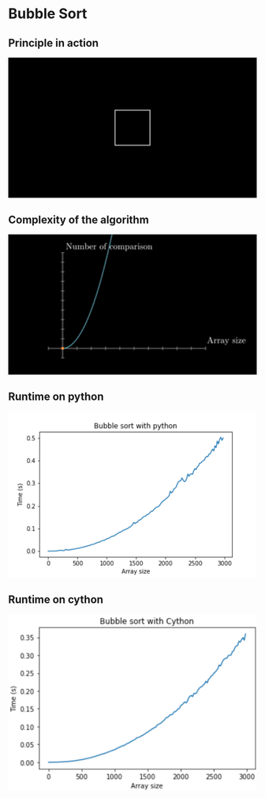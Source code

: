 # Bubble Sort
## Principle in action 
<img src="resources/bubble.gif" alt="bubble" width="800"/>

## Complexity of the algorithm 
<img src="resources/complexity.gif" alt="bubble" width="800"/>

## Runtime on python 
<img src="resources/python_perf.png" alt="bubble" width="800"/>

## Runtime on cython
<img src="resources/cython_perf.png" alt="bubble" width="800"/>
